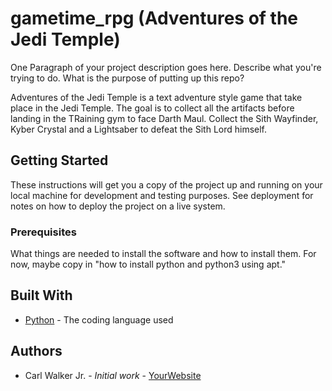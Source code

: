 # gametime_rpg (Adventures of the Jedi Temple)

One Paragraph of your project description goes here. Describe what you're trying to do.
What is the purpose of putting up this repo?

Adventures of the Jedi Temple is a text adventure style game that take place in the Jedi Temple. The goal is to collect all the artifacts before landing in the TRaining gym to face Darth Maul. Collect the Sith Wayfinder, Kyber Crystal and a Lightsaber to defeat the Sith Lord himself.

## Getting Started

These instructions will get you a copy of the project up and running on your local machine
for development and testing purposes. See deployment for notes on how to deploy the project
on a live system.

### Prerequisites

What things are needed to install the software and how to install them. For now, maybe copy in
"how to install python and python3 using apt."

## Built With

* [Python](https://www.python.org/) - The coding language used

## Authors

* Carl Walker Jr. - *Initial work* - [YourWebsite](https://example.com/)
